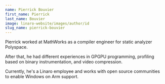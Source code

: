```yaml
---
name: Pierrick Bouvier
first_name: Pierrick
last_name: Bouvier
image: linaro-website/images/author/id
slug_name: pierrick-bouvier
---
```


Pierrick worked at MathWorks as a compiler engineer for static analyzer Polyspace.

After that, he had different experiences in GPGPU programming, profiling based on binary instrumentation, and video compression.

Currently, he's a Linaro employee and works with open source communities to enable Windows on Arm support.
